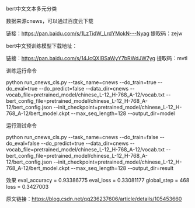 

bert中文文本多元分类

数据来源cnews，可以通过百度云下载

链接：https://pan.baidu.com/s/1LzTidW_LrdYMokN---Nyag 提取码：zejw

bert中文预训练模型下载地址：

链接：https://pan.baidu.com/s/14JcQXIBSaWyY7bRWdJW7yg 提取码：mvtl

训练运行命令

python run_cnews_cls.py --task_name=cnews --do_train=true --do_eval=true --do_predict=false --data_dir=cnews --vocab_file=pretrained_model/chinese_L-12_H-768_A-12/vocab.txt --bert_config_file=pretrained_model/chinese_L-12_H-768_A-12/bert_config.json --init_checkpoint=pretrained_model/chinese_L-12_H-768_A-12/bert_model.ckpt --max_seq_length=128 --output_dir=model

运行测试命令

python run_cnews_cls.py --task_name=cnews --do_train=false --do_eval=false --do_predict=true --data_dir=cnews --vocab_file=pretrained_model/chinese_L-12_H-768_A-12/vocab.txt --bert_config_file=pretrained_model/chinese_L-12_H-768_A-12/bert_config.json --init_checkpoint=pretrained_model/chinese_L-12_H-768_A-12/bert_model.ckpt --max_seq_length=128 --output_dir=result

效果 eval_accuracy = 0.93386775 eval_loss = 0.33081177 global_step = 468 loss = 0.3427003

原文链接：https://blog.csdn.net/qq236237606/article/details/105453660
